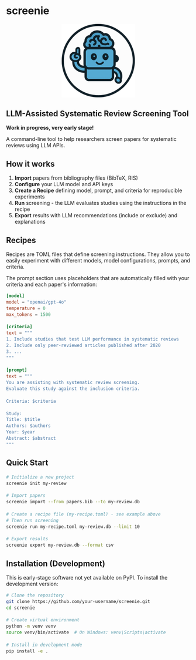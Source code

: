 # screenie

<p align="center">
  <img src="/docs/screenie.png" alt="Project Logo" width="200"/>
</p>

## LLM-Assisted Systematic Review Screening Tool

**Work in progress, very early stage!**

A command-line tool to help researchers screen papers for systematic reviews using LLM APIs.

## How it works

1. **Import** papers from bibliography files (BibTeX, RIS)
2. **Configure** your LLM model and API keys
3. **Create a Recipe** defining model, prompt, and criteria for reproducible experiments
4. **Run** screening - the LLM evaluates studies using the instructions in the recipe
5. **Export** results with LLM recommendations (include or exclude) and explanations

## Recipes

Recipes are TOML files that define screening instructions. They allow you to easily experiment with different models, model configurations, prompts, and criteria.

The prompt section uses placeholders that are automatically filled with your criteria and each paper's information:

```toml
[model]
model = "openai/gpt-4o"
temperature = 0
max_tokens = 1500

[criteria]
text = """
1. Include studies that test LLM performance in systematic reviews
2. Include only peer-reviewed articles published after 2020
3. ...
"""

[prompt]
text = """
You are assisting with systematic review screening.
Evaluate this study against the inclusion criteria.

Criteria: $criteria

Study:
Title: $title
Authors: $authors  
Year: $year
Abstract: $abstract
"""
```

## Quick Start

```bash
# Initialize a new project
screenie init my-review

# Import papers
screenie import --from papers.bib --to my-review.db

# Create a recipe file (my-recipe.toml) - see example above
# Then run screening
screenie run my-recipe.toml my-review.db --limit 10

# Export results
screenie export my-review.db --format csv
```

## Installation (Development)

This is early-stage software not yet available on PyPI. To install the development version:

```bash
# Clone the repository
git clone https://github.com/your-username/screenie.git
cd screenie

# Create virtual environment
python -m venv venv
source venv/bin/activate  # On Windows: venv\Scripts\activate

# Install in development mode
pip install -e .
```

